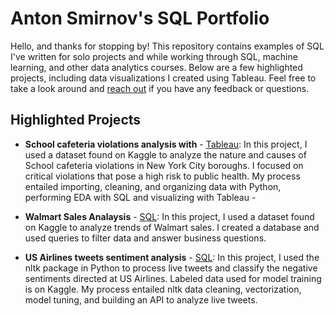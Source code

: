 # Anton Smirnov's SQL Portfolio

Hello, and thanks for stopping by! This repository contains examples of SQL I've written for solo projects and while working through SQL, machine learning, and other data analytics courses. Below are a few highlighted projects, including data visualizations I created using Tableau. Feel free to take a look around and [reach out](https://www.linkedin.com/in/amymartikabrown/) if you have any feedback or questions.

## Highlighted Projects
* **School cafeteria violations analysis with** - [Tableau](https://public.tableau.com/app/profile/amymartika/viz/ExecutiveOverview_16733205488000/ExecutiveOverview): In this project, I used a dataset found on Kaggle to analyze the nature and causes of School cafeteria violations in New York City boroughs. I focused on critical violations that pose a high risk to public health. My process entailed importing, cleaning, and organizing data with Python, performing EDA with SQL and visualizing with Tableau - 

* **Walmart Sales Analaysis** - [SQL](https://github.com/feelgd777/SQL_repo/blob/main/Wallmart%20Sales%20Analysis): In this project, I used a dataset found on Kaggle to analyze trends of Walmart sales. I created a database and used queries to filter data and answer business questions.

* **US Airlines tweets sentiment analysis** - [SQL](https://github.com/amymartika/SQL/blob/main/Predicting%20Book%20Ratings): In this project, I used the nltk package in Python to process live tweets and classify the negative sentiments directed at US Airlines. Labeled data used for model training is on Kaggle. My process entailed nltk data cleaning, vectorization, model tuning, and building an API to analyze live tweets.

